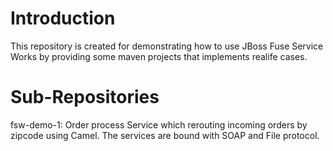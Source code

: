 Introduction
============
This repository is created for demonstrating how to use JBoss Fuse Service Works by providing some maven projects that implements realife cases.

Sub-Repositories
================
fsw-demo-1:
	Order process Service which rerouting incoming orders by zipcode using Camel. The services are bound with SOAP and File protocol.
